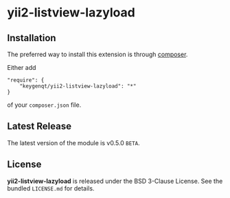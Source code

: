 yii2-listview-lazyload
===================

## Installation

The preferred way to install this extension is through [composer](http://getcomposer.org/download/).

Either add

```
"require": {
    "keygenqt/yii2-listview-lazyload": "*"
}
```

of your `composer.json` file.

## Latest Release

The latest version of the module is v0.5.0 `BETA`.

## License

**yii2-listview-lazyload** is released under the BSD 3-Clause License. See the bundled `LICENSE.md` for details.


